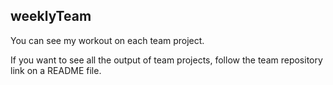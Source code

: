 ## weeklyTeam

You can see my workout on each team project.  

If you want to see all the output of team projects, follow the team repository link on a README file.  
